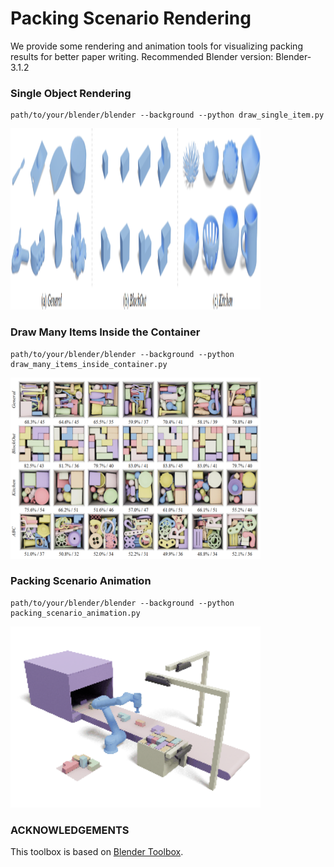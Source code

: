 # Packing Scenario Rendering


We provide some rendering and animation tools for visualizing packing results for better paper writing. 
Recommended Blender version: Blender-3.1.2

### Single Object Rendering
```
path/to/your/blender/blender --background --python draw_single_item.py
```
<img src="./images/dataset.png" alt="Packing" width="400" height="290">


### Draw Many Items Inside the Container

```
path/to/your/blender/blender --background --python draw_many_items_inside_container.py
```
<img src="./images/packing_in_container.png" alt="Packing" width="400" height="290">

### Packing Scenario Animation
```
path/to/your/blender/blender --background --python packing_scenario_animation.py
```
<img src="./images/buffer_faster.gif" alt="Packing" width="400" height="290">


### ACKNOWLEDGEMENTS
This toolbox is based on [Blender Toolbox](https://github.com/HTDerekLiu/BlenderToolbox).
